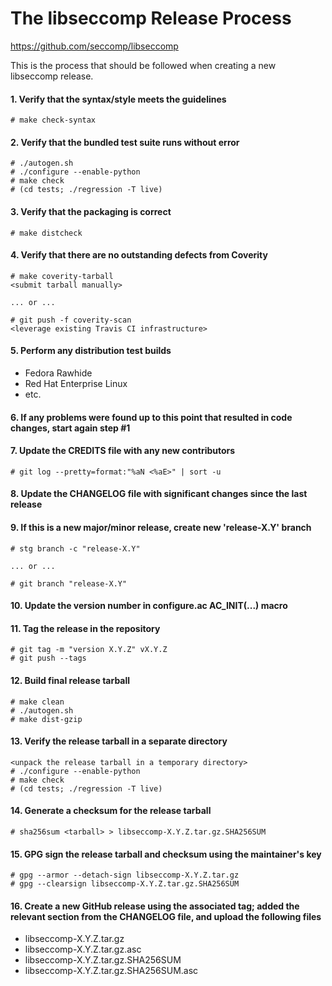 The libseccomp Release Process
===============================================================================
https://github.com/seccomp/libseccomp

This is the process that should be followed when creating a new libseccomp
release.

#### 1. Verify that the syntax/style meets the guidelines

	# make check-syntax

#### 2. Verify that the bundled test suite runs without error

	# ./autogen.sh
	# ./configure --enable-python
	# make check
	# (cd tests; ./regression -T live)

#### 3. Verify that the packaging is correct

	# make distcheck

#### 4. Verify that there are no outstanding defects from Coverity

	# make coverity-tarball
	<submit tarball manually>

	... or ...

	# git push -f coverity-scan
	<leverage existing Travis CI infrastructure>

#### 5. Perform any distribution test builds

  * Fedora Rawhide
  * Red Hat Enterprise Linux
  * etc.

#### 6. If any problems were found up to this point that resulted in code changes, start again step #1

#### 7. Update the CREDITS file with any new contributors

	# git log --pretty=format:"%aN <%aE>" | sort -u

#### 8. Update the CHANGELOG file with significant changes since the last release

#### 9. If this is a new major/minor release, create new 'release-X.Y' branch

	# stg branch -c "release-X.Y"

	... or ...

	# git branch "release-X.Y"

#### 10. Update the version number in configure.ac AC_INIT(...) macro

#### 11. Tag the release in the repository

	# git tag -m "version X.Y.Z" vX.Y.Z
	# git push --tags

#### 12. Build final release tarball

	# make clean
	# ./autogen.sh
	# make dist-gzip

#### 13. Verify the release tarball in a separate directory

	<unpack the release tarball in a temporary directory>
	# ./configure --enable-python
	# make check
	# (cd tests; ./regression -T live)

#### 14. Generate a checksum for the release tarball

	# sha256sum <tarball> > libseccomp-X.Y.Z.tar.gz.SHA256SUM

#### 15. GPG sign the release tarball and checksum using the maintainer's key

	# gpg --armor --detach-sign libseccomp-X.Y.Z.tar.gz
	# gpg --clearsign libseccomp-X.Y.Z.tar.gz.SHA256SUM

#### 16. Create a new GitHub release using the associated tag; added the relevant section from the CHANGELOG file, and upload the following files

  * libseccomp-X.Y.Z.tar.gz
  * libseccomp-X.Y.Z.tar.gz.asc
  * libseccomp-X.Y.Z.tar.gz.SHA256SUM
  * libseccomp-X.Y.Z.tar.gz.SHA256SUM.asc
